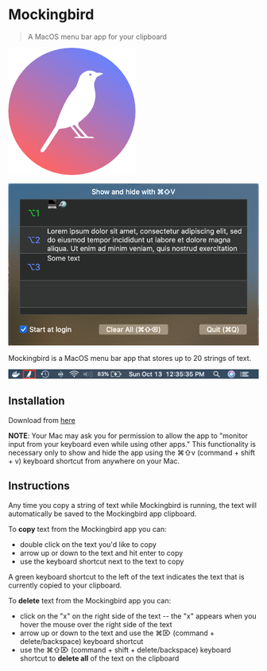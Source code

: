 # Mockingbird

> A MacOS menu bar app for your clipboard

![Mockingbird logo](https://github.com/brigonzalez/Mockingbird/blob/master/Mockingbird/Assets.xcassets/AppIcon.appiconset/Mockingbird-logo%402x-2.png)

![Mockingbird screenshot](https://github.com/brigonzalez/Mockingbird/blob/master/screenshots/Mockingbird-screenshot.png)

Mockingbird is a MacOS menu bar app that stores up to 20 strings of text.

![Mockingbird menu bar screenshot](https://github.com/brigonzalez/Mockingbird/blob/master/screenshots/Mockingbird-menu-icon-screenshot.png)

## Installation

Download from [here](https://github.com/brigonzalez/Mockingbird/releases/download/1.0.0/Mockingbird.1.0.0.dmg)

**NOTE**: Your Mac may ask you for permission to allow the app to "monitor input from your keyboard even while using other apps." This functionality is necessary only to show and hide the app using the ⌘⇧v (command + shift + v) keyboard shortcut from anywhere on your Mac.

## Instructions

Any time you copy a string of text while Mockingbird is running, the text will automatically be saved to the Mockingbird app clipboard.

To **copy** text from the Mockingbird app you can:
* double click on the text you'd like to copy
* arrow up or down to the text and hit enter to copy
* use the keyboard shortcut next to the text to copy

A green keyboard shortcut to the left of the text indicates the text that is currently copied to your clipboard.

To **delete** text from the Mockingbird app you can:
* click on the "x" on the right side of the text -- the "x" appears when you hover the mouse over the right side of the text
* arrow up or down to the text and use the ⌘⌦ (command + delete/backspace) keyboard shortcut
* use the ⌘⇧⌦ (command + shift + delete/backspace) keyboard shortcut to **delete all** of the text on the clipboard
